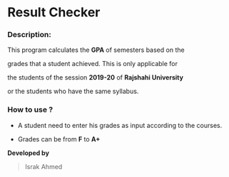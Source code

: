 # Result Checker

### Description:
This program calculates the **GPA** of semesters based on the

grades that a student achieved. This is only applicable for

the students of the session **2019-20** of **Rajshahi University**

or the students who have the same syllabus.


### How to use ?
* A student need to enter his grades as input according to the courses.

* Grades can be from **F** to **A+**



**Developed by**
> Israk Ahmed